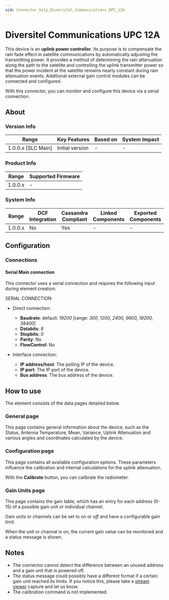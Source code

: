```yaml
---
uid: Connector_help_Diversitel_Communications_UPC_12A
---
```


# Diversitel Communications UPC 12A

This device is an **uplink power controller**. Its purpose is to compensate the rain fade effect in satellite communications by automatically adjusting the transmitting power. It provides a method of determining the rain attenuation along the path to the satellite and controlling the uplink transmitter power so that the power incident at the satellite remains nearly constant during rain attenuation events. Additional external gain control modules can be connected and configured.

With this connector, you can monitor and configure this device via a serial connection.

## About

### Version Info

| Range                | Key Features     | Based on     | System Impact     |
|----------------------|------------------|--------------|-------------------|
| 1.0.0.x \[SLC Main\] | Initial version  | \-           | \-                |

### Product Info

| Range     | Supported Firmware     |
|-----------|------------------------|
| 1.0.0.x   | \-                     |

### System Info

| Range     | DCF Integration     | Cassandra Compliant     | Linked Components     | Exported Components     |
|-----------|---------------------|-------------------------|-----------------------|-------------------------|
| 1.0.0.x   | No                  | Yes                     | \-                    | \-                      |

## Configuration

### Connections

#### Serial Main connection

This connector uses a serial connection and requires the following input during element creation:

SERIAL CONNECTION:

- Direct connection:

  - **Baudrate**: default: *19200* \[range: *300, 1200, 2400, 9600, 19200, 38400*\]
  - **Databits**: *8*
  - **Stopbits**: *0*
  - **Parity**: No
  - **FlowControl**: No

- Interface connection:

  - **IP address/host**: The polling IP of the device.
  - **IP port**: The IP port of the device.
  - **Bus address**: The bus address of the device.

## How to use

The element consists of the data pages detailed below.

### General page

This page contains general information about the device, such as the Status, Antenna Temperature, Mean, Variance, Uplink Attenuation and various angles and coordinates calculated by the device.

### Configuration page

This page contains all available configuration options. These parameters influence the calibration and internal calculations for the uplink attenuation.

With the **Calibrate** button, you can calibrate the radiometer.

### Gain Units page

This page contains the gain table, which has an entry for each address (0-15) of a possible gain unit or individual channel.

Gain units or channels can be set to *on* or *off* and have a configurable gain limit.

When the unit or channel is on, the current gain value can be monitored and a status message is shown.

## Notes

- The connector cannot detect the difference between an unused address and a gain unit that is powered off.
- The status message could possibly have a different format if a certain gain unit reached its limits. If you notice this, please take a [stream viewer](https://aka.dataminer.services/Connecting_to_an_element_using_Stream_Viewer) capture and let us know.
- The calibration command is not implemented.
